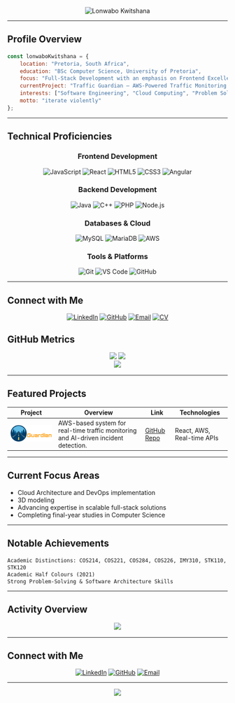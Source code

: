 <p align="center">
  <img src="lonwabologo.gif" alt="Lonwabo Kwitshana" />
</p>

---

## Profile Overview

```javascript
const lonwaboKwitshana = {
    location: "Pretoria, South Africa",
    education: "BSc Computer Science, University of Pretoria",
    focus: "Full-Stack Development with an emphasis on Frontend Excellence",
    currentProject: "Traffic Guardian – AWS-Powered Traffic Monitoring System",
    interests: ["Software Engineering", "Cloud Computing", "Problem Solving"],
    motto: "iterate violently"
};
```

---

## Technical Proficiencies

<div align="center">

### Frontend Development

![JavaScript](https://img.shields.io/badge/JavaScript-FF1744?style=for-the-badge&logo=javascript&logoColor=white)
![React](https://img.shields.io/badge/React-E91E63?style=for-the-badge&logo=react&logoColor=white)
![HTML5](https://img.shields.io/badge/HTML5-FF4081?style=for-the-badge&logo=html5&logoColor=white)
![CSS3](https://img.shields.io/badge/CSS3-F50057?style=for-the-badge&logo=css3&logoColor=white)
![Angular](https://img.shields.io/badge/Angular-C2185B?style=for-the-badge&logo=angular&logoColor=white)

### Backend Development

![Java](https://img.shields.io/badge/Java-FF1744?style=for-the-badge&logo=openjdk&logoColor=white)
![C++](https://img.shields.io/badge/C++-E91E63?style=for-the-badge&logo=c%2B%2B&logoColor=white)
![PHP](https://img.shields.io/badge/PHP-FF4081?style=for-the-badge&logo=php&logoColor=white)
![Node.js](https://img.shields.io/badge/Node.js-F50057?style=for-the-badge&logo=node.js&logoColor=white)


### Databases & Cloud

![MySQL](https://img.shields.io/badge/MySQL-C2185B?style=for-the-badge&logo=mysql&logoColor=white)
![MariaDB](https://img.shields.io/badge/MariaDB-880E4F?style=for-the-badge&logo=mariadb&logoColor=white)
![AWS](https://img.shields.io/badge/AWS-FF1744?style=for-the-badge&logo=amazon-aws&logoColor=white)

### Tools & Platforms

![Git](https://img.shields.io/badge/Git-E91E63?style=for-the-badge&logo=git&logoColor=white)
![VS Code](https://img.shields.io/badge/VS_Code-FF4081?style=for-the-badge&logo=visual%20studio%20code&logoColor=white)
![GitHub](https://img.shields.io/badge/GitHub-F50057?style=for-the-badge&logo=github&logoColor=white)

</div>

---

## Connect with Me

<div align="center">

[![LinkedIn](https://img.shields.io/badge/LinkedIn-FF1744?style=for-the-badge&logo=linkedin&logoColor=white)](https://linkedin.com/in/lonwabo-kwitshana)
[![GitHub](https://img.shields.io/badge/GitHub-E91E63?style=for-the-badge&logo=github&logoColor=white)](https://github.com/7onwabo)
[![Email](https://img.shields.io/badge/Email-FF4081?style=for-the-badge&logo=gmail&logoColor=white)](mailto:lonwabo.kwitshana@gmail.com)
[![CV](https://img.shields.io/badge/CV-F50057?style=for-the-badge&logo=google-drive&logoColor=white)](https://drive.google.com/file/d/1BItLJ1DOykw1S086aar-MrcTT9mGM71q/view?usp=sharing)

</div>

## GitHub Metrics

<div align="center">
  <img src="https://github-readme-stats.vercel.app/api?username=7onwabo&show_icons=true&theme=radical&count_private=true&hide_border=true&bg_color=0d1117&title_color=FF1744&text_color=FF4081&icon_color=E91E63" height="165" />
  <img src="https://github-readme-stats.vercel.app/api/top-langs/?username=7onwabo&layout=compact&theme=radical&hide_border=true&bg_color=0d1117&title_color=FF1744&text_color=FF4081" height="165" />
</div>  

<div align="center">
  <img src="https://github-readme-streak-stats.herokuapp.com/?user=7onwabo&theme=radical&hide_border=true&background=0d1117&ring=FF1744&fire=E91E63&currStreakLabel=FF4081&sideLabels=F50057&currStreakNum=FF1744&sideNums=E91E63" />
</div>  

---

## Featured Projects

<div align="center">

| Project | Overview | Link | Technologies |
|---------|----------|------|--------------|
| <img src="TrafficGuardianLogo1_LightFinal.svg" alt="Traffic Guardian Logo" width="250"/> | AWS-based system for real-time traffic monitoring and AI-driven incident detection. | [GitHub Repo](https://github.com/COS301-SE-2025/Traffic-Guardian) | React, AWS, Real-time APIs |

</div>

---

## Current Focus Areas

* Cloud Architecture and DevOps implementation
* 3D modeling
* Advancing expertise in scalable full-stack solutions
* Completing final-year studies in Computer Science

---

## Notable Achievements

```
Academic Distinctions: COS214, COS221, COS284, COS226, IMY310, STK110, STK120  
Academic Half Colours (2021)  
Strong Problem-Solving & Software Architecture Skills  
```

---

## Activity Overview

<div align="center">
  <img src="https://github-readme-activity-graph.vercel.app/graph?username=7onwabo&theme=github-compact&hide_border=true&bg_color=0d1117&color=FF4081&line=FF1744&point=E91E63&area=true&area_color=C2185B" />
</div>

---

## Connect with Me

<div align="center">

[![LinkedIn](https://img.shields.io/badge/LinkedIn-FF1744?style=for-the-badge&logo=linkedin&logoColor=white)](https://linkedin.com/in/lonwabo-kwitshana)
[![GitHub](https://img.shields.io/badge/GitHub-E91E63?style=for-the-badge&logo=github&logoColor=white)](https://github.com/7onwabo)
[![Email](https://img.shields.io/badge/Email-FF4081?style=for-the-badge&logo=gmail&logoColor=white)](mailto:lonwabo.kwitshana@gmail.com)

</div>

---

<div align="center">
  <img src="https://komarev.com/ghpvc/?username=7onwabo&style=for-the-badge&color=FF1744" />
</div>
